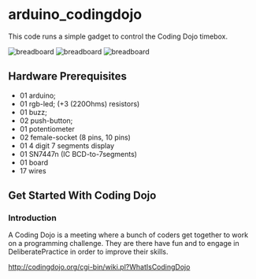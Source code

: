 arduino_codingdojo
=========================

This code runs a simple gadget to control the Coding Dojo timebox.

![breadboard](https://raw.github.com/bilouro/arduino_codingdojo/master/photo-front.jpg)
![breadboard](https://raw.github.com/bilouro/arduino_codingdojo/master/photo-back.jpg)
![breadboard](https://raw.github.com/bilouro/arduino_codingdojo/master/circuit02.jpg)

## Hardware Prerequisites

- 01 arduino;
- 01 rgb-led; (+3 (220Ohms) resistors)
- 01 buzz;
- 02 push-button;
- 01 potentiometer
- 02 female-socket (8 pins, 10 pins)
- 01 4 digit 7 segments display
- 01 SN7447n (IC BCD-to-7segments)
- 01 board
- 17 wires


## Get Started With Coding Dojo

### Introduction

A Coding Dojo is a meeting where a bunch of coders get together to work on a programming challenge.
They are there have fun and to engage in DeliberatePractice in order to improve their skills.

http://codingdojo.org/cgi-bin/wiki.pl?WhatIsCodingDojo
